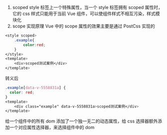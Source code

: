 1. scoped style 标签上一个特殊属性，当一个 style 标签拥有 scoped 属性时，它的 css 样式只能用于当前 Vue 组件，可以使组件样式不相互污染，样式模块化
2. scope 实现原理
   Vue 中的 scope 属性的效果主要是通过 PostCss 实现的

```css
<style scoped>
    .example{
        color:red;
    }
</style>
<template>
    <div>scoped测试案例</div>
</template>
```

转义后

```css
.example[data-v-5558831a] {
  color: red;
}
<template>
    <div class="example" data-v-5558831a>scoped测试案例</div>
</template>
```

给一个组件中的所有 dom 添加了一个独一无二的动态属性，给 css 选择器额外添加一个对应属性选择器，来选择组件中的 dom
